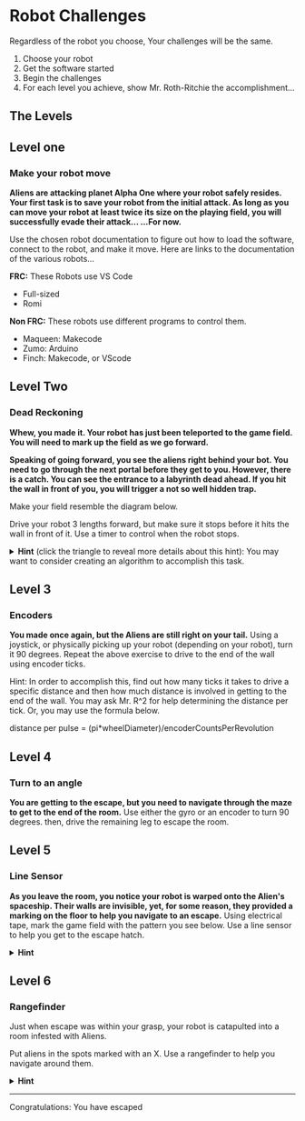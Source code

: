 # Robot Challenges

Regardless of the robot you choose, Your challenges will be the same.

1) Choose your robot
2) Get the software started
3) Begin the challenges
4) For each level you achieve, show Mr. Roth-Ritchie the accomplishment...

## The Levels

## Level one

### Make your robot move

**Aliens are attacking planet Alpha One where your robot safely resides. Your first task is to save your robot from the initial attack. As long as you can move your robot at least twice its size on the playing field, you will successfully evade their attack...
...For now.**

Use the chosen robot documentation to figure out how to load the software, connect to the robot, and make it move.
Here are links to the documentation of the various robots...

**FRC:** These Robots use VS Code

- Full-sized
- Romi

**Non FRC:** These robots use different programs to control them.

- Maqueen: Makecode
- Zumo: Arduino
- Finch: Makecode, or VScode

## Level Two

### Dead Reckoning

**Whew, you made it. Your robot has just been teleported to the game field. You will need to mark up the field as we go forward.**

**Speaking of going forward, you see the aliens right behind your bot. You need to go through the next portal before they get to you. However, there is a catch. You can see the entrance to a labyrinth dead ahead. If you hit the wall in front of you, you will trigger a not so well hidden trap.**

Make your field resemble the diagram below.

Drive your robot 3 lengths forward, but make sure it stops before it hits the wall in front of it. Use a timer to control when the robot stops.

<details>
  <summary><b>Hint</b> (click the triangle to reveal more details about this hint):  You may want to consider creating an algorithm to accomplish this task. </summary>
 In programming, an algorithm is a specific procedure for  solving a problem. You can find more info at <a href= "https://www.programiz.com/dsa/algorithm"> here</a> or in lesson 6 of the Maqueen resources. Often times, adroit programmers use flow charts to map out their algorithms. using arrows to visualize all possible outcomes. 

<details> 
<summary> <b>Here is an example that could be used for this task.</b> </summary> 

 ![Dead Reckoning flowchart](/images/deadReckoning.png)
 </details>

 You may use <a href = "https://lucidchart.com"> LucidCharts </a> to create your own flowcharts. There is an <a href = "https://www.gliffy.com/blog/guide-to-flowchart-symbols"> entire vocabulary of flowchart icons</a>, but you could use whichever for now,as long as you know what the icons you choose represent as you intend them (and will be able to do so later).
  
</details>

## Level 3

### Encoders

**You made once again, but the Aliens are still right on your tail.** Using a joystick, or physically picking up your robot (depending on your robot), turn it 90 degrees. Repeat the above exercise to drive to the end of the wall using encoder ticks.

Hint:
In order to accomplish this, find out how many ticks it takes to drive a specific distance and then how much distance is involved in getting to the end of the wall. You may ask Mr. R^2 for help determining the distance per tick. Or, you may use the formula below.

distance per pulse = (pi*wheelDiameter)/encoderCountsPerRevolution

## Level 4

### Turn to an angle

**You are getting to the escape, but you need to navigate through the maze to get to the end of the room.** Use either the gyro or an encoder to turn 90 degrees. then, drive the remaining leg to escape the room.

## Level 5

### Line Sensor

**As you leave the room, you notice your robot is warped onto the Alien's spaceship. Their walls are invisible, yet, for some reason, they provided a marking on the floor to help you navigate to an escape.** Using electrical tape, mark the game field with the pattern you see below. Use a line sensor to help you get to the escape hatch.

<details> 
<summary> <b>Hint</b> </summary> 
 - You may use the Maqueen line sensor tutorial to help you build your algorithm. <br>
 - If you are using an FRC robot, you can use our Vex Line Sensors to navigate your way out.
</details>

## Level 6

### Rangefinder

Just when escape was within your grasp, your robot is catapulted into a room infested with Aliens.

Put aliens in the spots marked with an X. Use a rangefinder to help you navigate around them.

<details> 
<summary> <b>Hint</b> </summary> 
 - You may use the Maqueen ultrasonic tutorial to help you build your algorithm. <br>
 - If you are using an FRC robot, you can use our Maxbotics Analog distance Sensors to navigate your way out.
</details>

  
---
Congratulations: You have escaped


